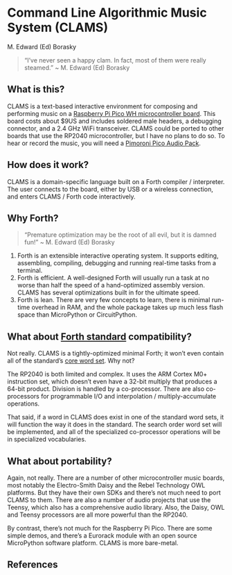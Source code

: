 Command Line Algorithmic Music System (CLAMS)
================
M. Edward (Ed) Borasky

> “I’ve never seen a happy clam. In fact, most of them were really
> steamed.” \~ M. Edward (Ed) Borasky

## What is this?

CLAMS is a text-based interactive environment for composing and
performing music on a [Raspberry Pi Pico WH microcontroller
board](https://sbcshop.myshopify.com/products/raspberry-pi-pico-wh?variant=40047914090579).
This board costs about \$9US and includes soldered male headers, a
debugging connector, and a 2.4 GHz WiFi transceiver. CLAMS could be
ported to other boards that use the RP2040 microcontroller, but I have
no plans to do so. To hear or record the music, you will need a
[Pimoroni Pico Audio
Pack](https://shop.pimoroni.com/products/pico-audio-pack?variant=32369490853971).

## How does it work?

CLAMS is a domain-specific language built on a Forth compiler /
interpreter. The user connects to the board, either by USB or a wireless
connection, and enters CLAMS / Forth code interactively.

## Why Forth?

> “Premature optimization may be the root of all evil, but it is damned
> fun!” \~ M. Edward (Ed) Borasky

1.  Forth is an extensible interactive operating system. It supports
    editing, assembling, compiling, debugging and running real-time
    tasks from a terminal.
2.  Forth is efficient. A well-designed Forth will usually run a task at
    no worse than half the speed of a hand-optimized assembly version.
    CLAMS has several optimizations built in for the ultimate speed.
3.  Forth is lean. There are very few concepts to learn, there is
    minimal run-time overhead in RAM, and the whole package takes up
    much less flash space than MicroPython or CircuitPython.

## What about [Forth standard](https://forth-standard.org/standard/words) compatibility?

Not really. CLAMS is a tightly-optimized minimal Forth; it won’t even
contain all of the standard’s [core word
set](https://forth-standard.org/standard/core). Why not?

The RP2040 is both limited and complex. It uses the ARM Cortex M0+
instruction set, which doesn’t even have a 32-bit multiply that produces
a 64-bit product. Division is handled by a co-processor. There are also
co-processors for programmable I/O and interpolation /
multiply-accumulate operations.

That said, if a word in CLAMS does exist in one of the standard word
sets, it will function the way it does in the standard. The search order
word set will be implemented, and all of the specialized co-processor
operations will be in specialized vocabularies.

## What about portability?

Again, not really. There are a number of other microcontroller music
boards, most notably the Electro-Smith Daisy and the Rebel Technology
OWL platforms. But they have their own SDKs and there’s not much need to
port CLAMS to them. There are also a number of audio projects that use
the Teensy, which also has a comprehensive audio library. Also, the
Daisy, OWL and Teensy processors are all more powerful than the RP2040.

By contrast, there’s not much for the Raspberry Pi Pico. There are some
simple demos, and there’s a Eurorack module with an open source
MicroPython software platform. CLAMS is more bare-metal.

## References
